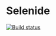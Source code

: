 # Selenide
[![Build status](https://ci.appveyor.com/api/projects/status/u20i6d58sc0w2vum/branch/master?svg=true)](https://ci.appveyor.com/project/Palich63/selenide/branch/master)
